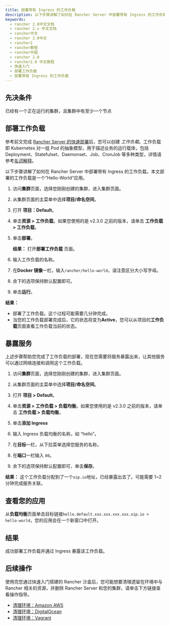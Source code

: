 ```yaml
---
title: 部署带有 Ingress 的工作负载
description: 以下步骤讲解了如何在 Rancher Server 中部署带有 Ingress 的工作负载。本文部署的工作负载是一个“Hello-World”应用。
keywords:
  - rancher 2.0中文文档
  - rancher 2.x 中文文档
  - rancher中文
  - rancher 2.0中文
  - rancher2
  - rancher教程
  - rancher中国
  - rancher 2.0
  - rancher2.0 中文教程
  - 快速入门
  - 部署工作负载
  - 部署带有 Ingress 的工作负载
---
```


## 先决条件

已经有一个正在运行的集群，且集群中有至少一个节点

## 部署工作负载

参考前文完成 [Rancher Server 的快速部署](/docs/quick-start-guide/deployment/_index)后，您可以创建 _工作负载_。工作负载即 Kubernetes 对一组 Pod 的抽象模型，用于描述业务的运行载体，包括 Deployment、Statefulset、Daemonset、Job、CronJob 等多种类型，详情请参考[名词解释](/docs/overview/glossary/_index)。

以下步骤讲解了如何在 Rancher Server 中部署带有 Ingress 的工作负载。本文部署的工作负载是一个“Hello-World”应用。

1. 访问**集群**页面，选择您刚刚创建的集群，进入集群页面。

1. 从集群页面的主菜单中选择**项目/命名空间**。

1. 打开 **项目：Default**。

1. 单击**资源 > 工作负载**。如果您使用的是 v2.3.0 之前的版本，请单击 **工作负载 > 工作负载**。

1. 单击**部署**。

   **结果：** 打开**部署工作负载** 页面。

1. 输入工作负载的名称。

1. 在**Docker 镜像**一栏，输入`rancher/hello-world`，请注意区分大小写字母。

1. 余下的选项保持默认配置即可。

1. 单击**运行**。

**结果：**

- 部署了工作负载。这个过程可能需要几分钟完成。
- 当您的工作负载部署完成后，它的状态将变为**Active**，您可以从项目的**工作负载**页面查看工作负载当前的状态。

## 暴露服务

上述步骤帮助您完成了工作负载的部署，现在您需要将服务暴露出来，让其他服务可以通过网络连接和调用这个工作负载。

1.  访问**集群**页面，选择您刚刚创建的集群，进入集群页面。

1.  从集群页面的主菜单中选择**项目/命名空间**。

1.  打开 **项目 > Default**。

1.  单击**资源 > 工作负载 > 负载均衡**。如果您使用的是 v2.3.0 之前的版本，请单击 **工作负载 > 负载均衡**。

1.  单击**添加 Ingress**

1.  输入 Ingress 负载均衡的名称，如 “hello”。

1.  在**目标**一栏，从下拉菜单选择您服务的名称。

1.  在**端口**一栏输入 `80`。

1.  余下的选项保持默认配置即可，单击**保存**。

**结果：** 这个工作负载分配到了一个`xip.io`地址，已经暴露出去了。可能需要 1~2 分钟完成服务关联。

## 查看您的应用

从**负载均衡**页面单击目标链接`hello.default.xxx.xxx.xxx.xxx.xip.io > hello-world`，您的应用会在一个新窗口中打开。

## 结果

成功部署工作负载并通过 Ingress 暴露该工作负载。

## 后续操作

使用完您通过快速入门搭建的 Rancher 沙盒后，您可能想要清理遗留在环境中与 Rancher 相关的资源，并删除 Rancher Server 和您的集群，请单击下方链接查看操作指导。

- [清理环境：Amazon AWS](/docs/quick-start-guide/deployment/amazon-aws-qs/_index)
- [清理环境：DigitalOcean](/docs/quick-start-guide/deployment/digital-ocean-qs/_index)
- [清理环境：Vagrant](/docs/quick-start-guide/deployment/quickstart-vagrant/_index)
